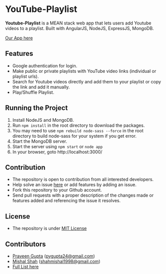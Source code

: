 # YouTube-Playlist
**Youtube-Playlist** is a MEAN stack web app that lets users add Youtube videos to a playlist. Built with AngularJS, NodeJS, ExpressJS, MongoDB.

[Our App here](https://playutube.herokuapp.com)

## Features
- Google authentication for login.
- Make public or private playlists with YouTube video links (individual or playlist urls).
- Search for Youtube videos directly and add them to your playlist or copy the link and add it manually.
- Play/Shuffle Playlist.

## Running the Project
1. Install NodeJS and MongoDB.
2. Run `npm install` in the root directory to download the packages.
3. You may need to use `npm rebuild node-sass --force` in the root directory to build node-sass for your system if you get error.
4. Start the MongoDB server.
5. Start the server using `npm start` or `node app`
6. In your browser, goto http://localhost:3000/

## Contribution
- The repository is open to contribution from all interested developers.
- Help solve an issue [here](https://github.com/pvgupta24/Youtube-Playlist/issues) or add features by adding an issue.
- Fork this repository to your Github account.
- Send pull requests with a proper description of the changes made or features added and referencing the issue it resolves.

## License
- The repository is under [MIT License](https://github.com/pvgupta24/Youtube-Playlist/blob/master/LICENSE)

## Contributors
- [Praveen Gupta](https://github.com/pvgupta24) (pvgupta24@gmail.com)
- [Mishal Shah](https://github.com/mishal23) (shahmishal1998@gmail.com)
- [Full List here](https://github.com/pvgupta24/Youtube-Playlist/graphs/contributors)
